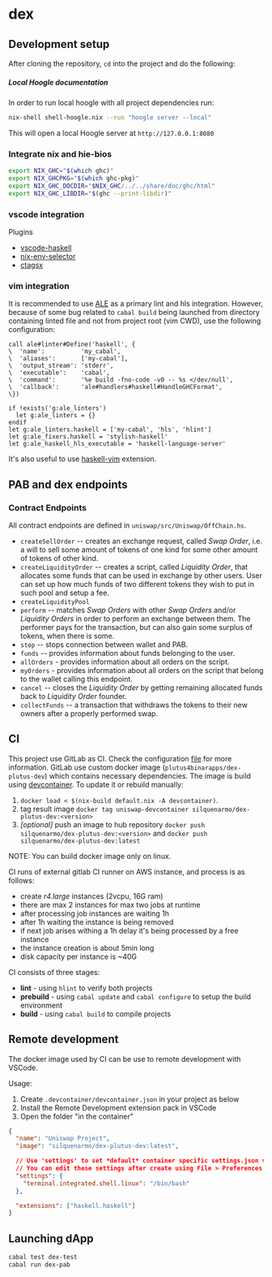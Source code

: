 # dex

## Development setup

After cloning the repository, `cd` into the project and do the following:

##### Local Hoogle documentation

In order to run local hoogle with all project dependencies run:

```bash
nix-shell shell-hoogle.nix --run "hoogle server --local"
```

This will open a local Hoogle server at `http://127.0.0.1:8080`

### Integrate nix and hie-bios

```bash
export NIX_GHC="$(which ghc)"
export NIX_GHCPKG="$(which ghc-pkg)"
export NIX_GHC_DOCDIR="$NIX_GHC/../../share/doc/ghc/html"
export NIX_GHC_LIBDIR="$(ghc --print-libdir)"
```

### vscode integration

Plugins

- [vscode-haskell](https://github.com/haskell/vscode-haskell)
- [nix-env-selector](https://github.com/arrterian/nix-env-selector)
- [ctagsx](https://github.com/jtanx/ctagsx)

### vim integration

It is recommended to use [ALE](https://github.com/dense-analysis/ale) as a primary lint and hls integration.
However, because of some bug related to `cabal build` being launched from directory containing linted file
and not from project root (vim CWD), use the following configuration:

```vimL
call ale#linter#Define('haskell', {
\  'name':          'my_cabal',
\  'aliases':       ['my-cabal'],
\  'output_stream': 'stderr',
\  'executable':    'cabal',
\  'command':       '%e build -fno-code -v0 -- %s </dev/null',
\  'callback':      'ale#handlers#haskell#HandleGHCFormat',
\})

if !exists('g:ale_linters')
  let g:ale_linters = {}
endif
let g:ale_linters.haskell = ['my-cabal', 'hls', 'hlint']
let g:ale_fixers.haskell = 'stylish-haskell'
let g:ale_haskell_hls_executable = 'haskell-language-server'
```

It's also useful to use [haskell-vim](https://github.com/neovimhaskell/haskell-vim) extension.

## PAB and dex endpoints

### Contract Endpoints

All contract endpoints are defined in `uniswap/src/Uniswap/OffChain.hs`.

- `createSellOrder` -- creates an exchange request, called _Swap Order_, i.e. a will to sell some amount of tokens of one kind for some other amount of tokens of other kind.
- `createLiquidityOrder` -- creates a script, called _Liquidity Order_, that allocates some funds that can be used in exchange by other users. User can set up how much funds of two different tokens they wish to put in such pool and setup a fee.
- `createLiquidityPool`
- `perform` -- matches _Swap Orders_ with other _Swap Orders_ and/or _Liquidity Orders_ in order to perform an exchange between them. The performer pays for the transaction, but can also gain some surplus of tokens, when there is some.
- `stop` -- stops connection between wallet and PAB.
- `funds` -- provides information about funds belonging to the user.
- `allOrders` - provides information about all orders on the script.
- `myOrders` - provides information about all orders on the script that belong to the wallet calling this endpoint.
- `cancel` -- closes the _Liquidity Order_ by getting remaining allocated funds back to _Liquidity Order_ founder.
- `collectFunds` -- a transaction that withdraws the tokens to their new owners after a properly performed swap.

## CI

This project use GitLab as CI. Check the configuration [file](./.gitlab-ci.yaml) for more information.
GitLab use custom docker image (`plutus4binarapps/dex-plutus-dev`) which contains necessary dependencies.
The image is build using [devcontainer](./nix/devcontainer/uniswap-devcontainer.nix).
To update it or rebuild manually:

1. `docker load < $(nix-build default.nix -A devcontainer)`.
2. tag result image `docker tag uniswap-devcontainer silquenarmo/dex-plutus-dev:<version>`
3. _[optional]_ push an image to hub repository `docker push silquenarmo/dex-plutus-dev:<version>` and `docker push silquenarmo/dex-plutus-dev:latest`

NOTE: You can build docker image only on linux.

CI runs of external gitlab CI runner on AWS instance, and process is as follows:

- create _r4.large_ instances (2vcpu, 16G ram)
- there are max 2 instances for max two jobs at runtime
- after processing job instances are waiting 1h
- after 1h waiting the instance is being removed
- if next job arises withing a 1h delay it's being processed by a free instance
- the instance creation is about 5min long
- disk capacity per instance is ~40G

CI consists of three stages:

- **lint** - using `hlint` to verify both projects
- **prebuild** - using `cabal update` and `cabal configure` to setup the build environment
- **build** - using `cabal build` to compile projects

## Remote development

The docker image used by CI can be use to remote development with VSCode.

Usage:

1. Create `.devcontainer/devcontainer.json` in your project as below
2. Install the Remote Development extension pack in VSCode
3. Open the folder "in the container"

```json
{
  "name": "Uniswap Project",
  "image": "silquenarmo/dex-plutus-dev:latest",

  // Use 'settings' to set *default* container specific settings.json values on container create.
  // You can edit these settings after create using File > Preferences > Settings > Remote.
  "settings": {
    "terminal.integrated.shell.linux": "/bin/bash"
  },

  "extensions": ["haskell.haskell"]
}
```

## Launching dApp

```bash
cabal test dex-test
cabal run dex-pab
```

